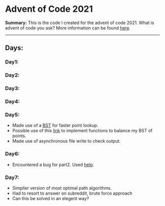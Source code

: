 # Advent of Code 2021

**Summary:** This is the code I created for the advent of code 2021. What is advent of code you ask? More information can be found [here](https://adventofcode.com/2021/about).

---
## Days:


### Day1:


### Day2:


### Day3:


### Day4:


### Day5:

- Made use of a [BST](https://www.geeksforgeeks.org/implementation-binary-search-tree-javascript/) for faster point lookup.
- Possible use of this [link](https://www.geeksforgeeks.org/convert-normal-bst-balanced-bst/) to implement functions to balance my BST of points.
- Made use of asynchronous file write to check output.

### Day6:
- Encountered a bug for part2. Used [help](https://github.com/sk1talets/advent-of-code/blob/main/2021/6/script.2.js).


### Day7:
- Simplier version of most optimal path algorithms.
- Had to resort to answer on subreddit, brute force approach
- Can this be solved in an elegent way?